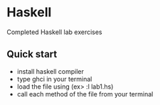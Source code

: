 # Haskell

Completed Haskell lab exercises 

## Quick start
* install haskell compiler
* type ghci in your terminal
* load the file using (ex> :l lab1.hs)
* call each method of the file from your terminal  